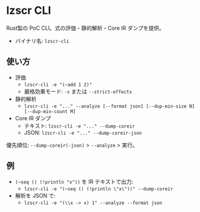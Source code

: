 # lzscr CLI

Rust製の PoC CLI。式の評価・静的解析・Core IR ダンプを提供。

- バイナリ名: `lzscr-cli`

## 使い方

- 評価
  - `lzscr-cli -e "(~add 1 2)"`
  - 厳格効果モード: `-s` または `--strict-effects`
- 静的解析
  - `lzscr-cli -e "..." --analyze [--format json] [--dup-min-size N] [--dup-min-count M]`
- Core IR ダンプ
  - テキスト: `lzscr-cli -e "..." --dump-coreir`
  - JSON: `lzscr-cli -e "..." --dump-coreir-json`

優先順位: `--dump-coreir(-json)` > `--analyze` > 実行。

## 例

- `(~seq () (!println "x"))` を IR テキストで出力:
  - `lzscr-cli -e "(~seq () (!println \"x\"))" --dump-coreir`
- 解析を JSON で:
  - `lzscr-cli -e "(\\x -> x) 1" --analyze --format json`
